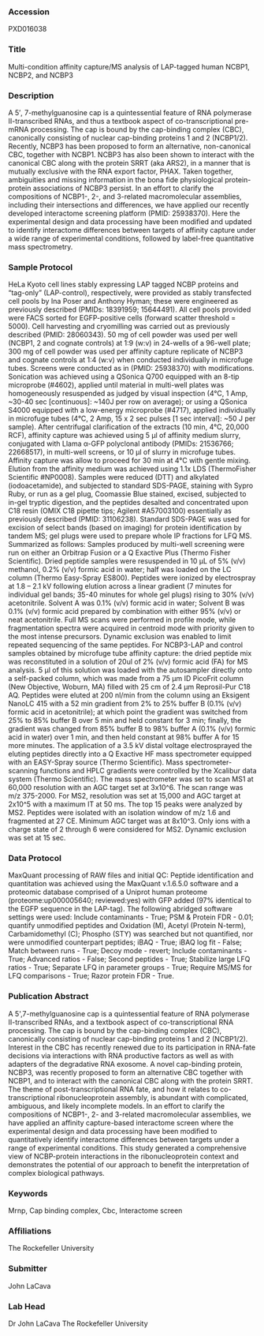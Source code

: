### Accession
PXD016038

### Title
Multi-condition affinity capture/MS analysis of LAP-tagged human NCBP1, NCBP2, and NCBP3

### Description
A 5′, 7-methylguanosine cap is a quintessential feature of RNA polymerase II-transcribed RNAs, and thus a textbook aspect of co-transcriptional pre-mRNA processing. The cap is bound by the cap-binding complex (CBC), canonically consisting of nuclear cap-binding proteins 1 and 2 (NCBP1/2). Recently, NCBP3 has been proposed to form an alternative, non-canonical CBC, together with NCBP1. NCBP3 has also been shown to interact with the canonical CBC along with the protein SRRT (aka ARS2), in a manner that is mutually exclusive with the RNA export factor, PHAX. Taken together, ambiguities and missing information in the bona fide physiological protein-protein associations of NCBP3 persist. In an effort to clarify the compositions of NCBP1-, 2-, and 3-related macromolecular assemblies, including their intersections and differences, we have applied our recently developed interactome screening platform (PMID: 25938370). Here the experimental design and data processing have been modified and updated to identify interactome differences between targets of affinity capture under a wide range of experimental conditions, followed by label-free quantitative mass spectrometry.

### Sample Protocol
HeLa Kyoto cell lines stably expressing LAP tagged NCBP proteins and “tag-only” (LAP-control), respectively, were provided as stably transfected cell pools by Ina Poser and Anthony Hyman; these were engineered as previously described (PMIDs: 18391959; 15644491). All cell pools provided were FACS sorted for EGFP-positive cells (forward scatter threshold = 5000). Cell harvesting and cryomilling was carried out as previously described (PMID: 28060343). 50 mg of cell powder was used per well (NCBP1, 2 and cognate controls) at 1:9 (w:v) in 24-wells of a 96-well plate; 300 mg of cell powder was used per affinity capture replicate of NCBP3 and cognate controls at 1:4 (w:v) when conducted individually in microfuge tubes. Screens were conducted as in (PMID: 25938370) with modifications. Sonication was achieved using a QSonica Q700 equipped with an 8-tip microprobe (#4602), applied until material in multi-well plates was homogeneously resuspended as judged by visual inspection (4°C, 1 Amp, ~30-40 sec [continuous]: ~140J per row on average); or using a QSonica S4000 equipped with a low-energy microprobe (#4717), applied individually in microfuge tubes (4°C, 2 Amp, 15 x 2 sec pulses [1 sec interval]: ~50 J per sample). After centrifugal clarification of the extracts (10 min, 4°C, 20,000 RCF), affinity capture was achieved using 5 µl of affinity medium slurry, conjugated with Llama α-GFP polyclonal antibody (PMIDs: 21536766; 22668517), in multi-well screens, or 10 µl of slurry in microfuge tubes. Affinity capture was allow to proceed for 30 min at 4°C with gentle mixing. Elution from the affinity medium was achieved using 1.1x LDS (ThermoFisher Scientific #NP0008).  Samples were reduced (DTT) and alkylated (iodoacetamide), and subjected to standard SDS-PAGE, staining with Sypro Ruby, or run as a gel plug, Coomassie Blue stained, excised, subjected to in-gel tryptic digestion, and the peptides desalted and concentrated upon C18 resin (OMIX C18 pipette tips; Agilent #A57003100) essentially as previously described (PMID: 31106238). Standard SDS-PAGE was used for excision of select bands (based on imaging) for protein identification by tandem MS; gel plugs were used to prepare whole IP fractions for LFQ MS. Summarized as follows: Samples produced by multi-well screening were run on either an Orbitrap Fusion or a Q Exactive Plus (Thermo Fisher Scientific). Dried peptide samples were resuspended in 10 µL of 5% (v/v) methanol, 0.2% (v/v) formic acid in water; half was loaded on the LC column (Thermo Easy-Spray ES800). Peptides were ionized by electrospray at 1.8 – 2.1 kV following elution across a linear gradient (7 minutes for individual gel bands; 35-40 minutes for whole gel plugs) rising to 30% (v/v) acetonitrile. Solvent A was 0.1% (v/v) formic acid in water; Solvent B was 0.1% (v/v) formic acid prepared by combination with either 95% (v/v) or neat acetonitrile. Full MS scans were performed in profile mode, while fragmentation spectra were acquired in centroid mode with priority given to the most intense precursors. Dynamic exclusion was enabled to limit repeated sequencing of the same peptides. For NCBP3-LAP and control samples obtained by microfuge tube affinity capture: the dried peptide mix was reconstituted in a solution of 20ul of 2% (v/v) formic acid (FA) for MS analysis. 5 µl of this solution was loaded with the autosampler directly onto a self-packed column, which was made from a 75 µm ID PicoFrit column (New Objective, Woburn, MA) filled with 25 cm of 2.4 µm Reprosil-Pur C18 AQ. Peptides were eluted at 200 nl/min from the column using an Eksigent NanoLC 415 with a 52 min gradient from 2% to 25% buffer B (0.1% (v/v) formic acid in acetonitrile); at which point the gradient was switched from 25% to 85% buffer B over 5 min and held constant for 3 min; finally, the gradient was changed from 85% buffer B to 98% buffer A (0.1% (v/v) formic acid in water) over 1 min, and then held constant at 98% buffer A for 15 more minutes. The application of a 3.5 kV distal voltage electrosprayed the eluting peptides directly into a Q Exactive HF mass spectrometer equipped with an EASY-Spray source (Thermo Scientific). Mass spectrometer-scanning functions and HPLC gradients were controlled by the Xcalibur data system (Thermo Scientific). The mass spectrometer was set to scan MS1 at 60,000 resolution with an AGC target set at 3x10^6. The scan range was m/z 375-2000. For MS2, resolution was set at 15,000 and AGC target at 2x10^5 with a maximum IT at 50 ms. The top 15 peaks were analyzed by MS2. Peptides were isolated with an isolation window of m/z 1.6 and fragmented at 27 CE. Minimum AGC target was at 8x10^3. Only ions with a charge state of 2 through 6 were considered for MS2. Dynamic exclusion was set at 15 sec.

### Data Protocol
MaxQuant processing of RAW files and initial QC: Peptide identification and quantitation was achieved using the MaxQuant v.1.6.5.0 software and a proteomic database comprised of a Uniprot human proteome (proteome:up000005640; reviewed:yes) with GFP added (97% identical to the EGFP sequence in the LAP-tag). The following abridged software settings were used: Include contaminants - True; PSM & Protein FDR - 0.01; quantify unmodified peptides and Oxidation (M), Acetyl (Protein N-term), Carbamidomethyl (C); Phospho (STY) was searched but not quantified, nor were unmodified counterpart peptides; iBAQ - True; iBAQ log fit - False; Match between runs - True; Decoy mode - revert; Include contaminants - True; Advanced ratios - False; Second peptides - True; Stabilize large LFQ ratios - True; Separate LFQ in parameter groups - True; Require MS/MS for LFQ comparisons - True; Razor protein FDR - True.

### Publication Abstract
A 5',7-methylguanosine cap is a quintessential feature of RNA polymerase II-transcribed RNAs, and a textbook aspect of co-transcriptional RNA processing. The cap is bound by the cap-binding complex (CBC), canonically consisting of nuclear cap-binding proteins 1 and 2 (NCBP1/2). Interest in the CBC has recently renewed due to its participation in RNA-fate decisions via interactions with RNA productive factors as well as with adapters of the degradative RNA exosome. A novel cap-binding protein, NCBP3, was recently proposed to form an alternative CBC together with NCBP1, and to interact with the canonical CBC along with the protein SRRT. The theme of post-transcriptional RNA fate, and how it relates to co-transcriptional ribonucleoprotein assembly, is abundant with complicated, ambiguous, and likely incomplete models. In an effort to clarify the compositions of NCBP1-, 2-&#xa0;and 3-related macromolecular assemblies, we have applied an affinity capture-based interactome screen where the experimental design and data processing have been modified to quantitatively identify interactome differences between targets under a range of experimental conditions. This study generated a comprehensive view of NCBP-protein interactions in the ribonucleoprotein context and demonstrates the potential of our approach to benefit the interpretation of complex biological pathways.

### Keywords
Mrnp, Cap binding complex, Cbc, Interactome screen

### Affiliations
The Rockefeller University

### Submitter
John LaCava

### Lab Head
Dr John LaCava
The Rockefeller University


